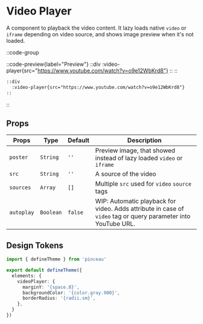 # Video Player

A component to playback the video content. It lazy loads native `video` or `iframe` depending on video source, and shows image preview when it's not loaded.

::code-group

  ::code-preview{label="Preview"}
    ::div
      :video-player{src="https://www.youtube.com/watch?v=o9e12WbKrd8"}
    ::
  ::

  ```md [MDC]
  ::div
    :video-player{src="https://www.youtube.com/watch?v=o9e12WbKrd8"}
  ::
  ```

::

## Props

| **Props** | **Type** | **Default** | **Description** |
|--|--|--|--|
| `poster` | `String` | `''` | Preview image, that showed instead of lazy loaded `video` or `iframe` |
| `src` | `String` | `''` | A source of the video |
| `sources` | `Array` | `[]` | Multiple `src` used for `video` `source` tags |
| `autoplay` | `Boolean` | `false` | WIP: Automatic playback for video. Adds attribute in case of `video` tag or query parameter into YouTube URL. |

## Design Tokens

```ts [tokens.config.ts]
import { defineTheme } from 'pinceau'

export default defineTheme({
  elements: {
    videoPlayer: {
      marginY: '{space.8}',
      backgroundColor: '{color.gray.900}',
      borderRadius: '{radii.sm}',
    },
  }
})
```
